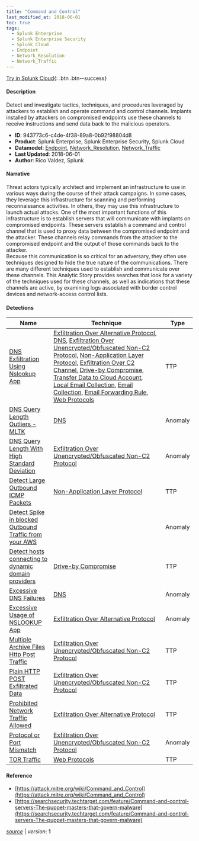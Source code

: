 ```yaml
---
title: "Command and Control"
last_modified_at: 2018-06-01
toc: true
tags:
  - Splunk Enterprise
  - Splunk Enterprise Security
  - Splunk Cloud
  - Endpoint
  - Network_Resolution
  - Network_Traffic
---
```


[Try in Splunk Cloud](https://www.splunk.com/en_us/cyber-security.html){: .btn .btn--success}

#### Description

Detect and investigate tactics, techniques, and procedures leveraged by attackers to establish and operate command and control channels. Implants installed by attackers on compromised endpoints use these channels to receive instructions and send data back to the malicious operators.

- **ID**: 943773c6-c4de-4f38-89a8-0b92f98804d8
- **Product**: Splunk Enterprise, Splunk Enterprise Security, Splunk Cloud
- **Datamodel**: [Endpoint](https://docs.splunk.com/Documentation/CIM/latest/User/Endpoint), [Network_Resolution](https://docs.splunk.com/Documentation/CIM/latest/User/NetworkResolution), [Network_Traffic](https://docs.splunk.com/Documentation/CIM/latest/User/NetworkTraffic)
- **Last Updated**: 2018-06-01
- **Author**: Rico Valdez, Splunk

#### Narrative

Threat actors typically architect and implement an infrastructure to use in various ways during the course of their attack campaigns. In some cases, they leverage this infrastructure for scanning and performing reconnaissance activities. In others, they may use this infrastructure to launch actual attacks. One of the most important functions of this infrastructure is to establish servers that will communicate with implants on compromised endpoints. These servers establish a command and control channel that is used to proxy data between the compromised endpoint and the attacker. These channels relay commands from the attacker to the compromised endpoint and the output of those commands back to the attacker.\
Because this communication is so critical for an adversary, they often use techniques designed to hide the true nature of the communications. There are many different techniques used to establish and communicate over these channels. This Analytic Story provides searches that look for a variety of the techniques used for these channels, as well as indications that these channels are active, by examining logs associated with border control devices and network-access control lists.

#### Detections

| Name        | Technique   | Type         |
| ----------- | ----------- |--------------|
| [DNS Exfiltration Using Nslookup App](/endpoint/dns_exfiltration_using_nslookup_app/) | [Exfiltration Over Alternative Protocol](/tags/#exfiltration-over-alternative-protocol), [DNS](/tags/#dns), [Exfiltration Over Unencrypted/Obfuscated Non-C2 Protocol](/tags/#exfiltration-over-unencrypted/obfuscated-non-c2-protocol), [Non-Application Layer Protocol](/tags/#non-application-layer-protocol), [Exfiltration Over C2 Channel](/tags/#exfiltration-over-c2-channel), [Drive-by Compromise](/tags/#drive-by-compromise), [Transfer Data to Cloud Account](/tags/#transfer-data-to-cloud-account), [Local Email Collection](/tags/#local-email-collection), [Email Collection](/tags/#email-collection), [Email Forwarding Rule](/tags/#email-forwarding-rule), [Web Protocols](/tags/#web-protocols) | TTP |
| [DNS Query Length Outliers - MLTK](/network/dns_query_length_outliers_-_mltk/) | [DNS](/tags/#dns) | Anomaly |
| [DNS Query Length With High Standard Deviation](/network/dns_query_length_with_high_standard_deviation/) | [Exfiltration Over Unencrypted/Obfuscated Non-C2 Protocol](/tags/#exfiltration-over-unencrypted/obfuscated-non-c2-protocol) | Anomaly |
| [Detect Large Outbound ICMP Packets](/network/detect_large_outbound_icmp_packets/) | [Non-Application Layer Protocol](/tags/#non-application-layer-protocol) | TTP |
| [Detect Spike in blocked Outbound Traffic from your AWS](/cloud/detect_spike_in_blocked_outbound_traffic_from_your_aws/) |  | Anomaly |
| [Detect hosts connecting to dynamic domain providers](/network/detect_hosts_connecting_to_dynamic_domain_providers/) | [Drive-by Compromise](/tags/#drive-by-compromise) | TTP |
| [Excessive DNS Failures](/network/excessive_dns_failures/) | [DNS](/tags/#dns) | Anomaly |
| [Excessive Usage of NSLOOKUP App](/endpoint/excessive_usage_of_nslookup_app/) | [Exfiltration Over Alternative Protocol](/tags/#exfiltration-over-alternative-protocol) | Anomaly |
| [Multiple Archive Files Http Post Traffic](/network/multiple_archive_files_http_post_traffic/) | [Exfiltration Over Unencrypted/Obfuscated Non-C2 Protocol](/tags/#exfiltration-over-unencrypted/obfuscated-non-c2-protocol) | TTP |
| [Plain HTTP POST Exfiltrated Data](/network/plain_http_post_exfiltrated_data/) | [Exfiltration Over Unencrypted/Obfuscated Non-C2 Protocol](/tags/#exfiltration-over-unencrypted/obfuscated-non-c2-protocol) | TTP |
| [Prohibited Network Traffic Allowed](/network/prohibited_network_traffic_allowed/) | [Exfiltration Over Alternative Protocol](/tags/#exfiltration-over-alternative-protocol) | TTP |
| [Protocol or Port Mismatch](/network/protocol_or_port_mismatch/) | [Exfiltration Over Unencrypted/Obfuscated Non-C2 Protocol](/tags/#exfiltration-over-unencrypted/obfuscated-non-c2-protocol) | Anomaly |
| [TOR Traffic](/network/tor_traffic/) | [Web Protocols](/tags/#web-protocols) | TTP |

#### Reference

* [https://attack.mitre.org/wiki/Command_and_Control](https://attack.mitre.org/wiki/Command_and_Control)
* [https://searchsecurity.techtarget.com/feature/Command-and-control-servers-The-puppet-masters-that-govern-malware](https://searchsecurity.techtarget.com/feature/Command-and-control-servers-The-puppet-masters-that-govern-malware)



[*source*](https://github.com/splunk/security_content/tree/develop/stories/command_and_control.yml) \| *version*: **1**